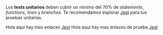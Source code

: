 Los **tests unitarios** deben cubrir un mínimo del 70% de _statements_,
_functions_, _lines_ y _branches_. Te recomendamos explorar [Jest](https://jestjs.io/)
para tus pruebas unitarias.

Hola aqui hay mas enlaces [Jest](https://www.w3schools.com)
Hola aqui hay mas enlaces de prueba [Jest](https://desarrolloweb.com)
